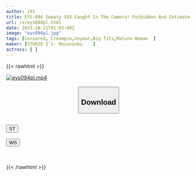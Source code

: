 ```yaml
---
author: j91
title: EYS-094 Sweaty SEX Caught In The Camera! Forbidden And Intimate Affair That Flares Up Because They Are Middle-aged People
url: /v/eys094pl.html
date: 2023-10-21T01:03:00Z
image: "eys094pl.jpg"
tags: [Censored, Creampie,Voyeur,Big Tits,Mature Woman	]
maker: [STUDIO I’s- Mousozoku    ]
actress: [ ]
---
```



{{< rawhtml >}}

<div class="video" data-videoid="a7y0ejLaABU0Gp">
    <a href="javascript:;">
        <img src="https://my.j91.asia/v/eys094pl.jpg" width="WIDTH" height="HEIGHT" alt="eys094pl.mp4" loading="lazy">
    </a>
</div>

<script type="text/javascript" src="https://j91.asia/asset/on-demand-st.js"></script>

<br>
  <link rel="stylesheet" href="https://j91.asia/asset/bs5.css">
  
  <center>
  <button class="btn btn-primary" type="button" data-bs-toggle="collapse" data-bs-target=".multi-collapse" aria-expanded="false" aria-controls="multiCollapseExample1 multiCollapseExample2"><h2>Download</h2></button></center>
</p>
<div class="row">
  <div class="col">
    <div class="collapse multi-collapse" id="multiCollapseExample1">
      <div class="card card-body">
	      	      <br>
<div class="buttons">  
<a href="https://streamtape.to/v/a7y0ejLaABU0Gp"><button class="btn-hover color-3"><i class="fa fa-download"></i> ST</button></a></div>
    </div>
  </div>
</div>
  <div class="col">
    <div class="collapse multi-collapse" id="multiCollapseExample2">
      <div class="card card-body">
	      <br>
<div class="buttons">
    <a href="https://wolfstream.tv/itazqoc2j7qz"><button class="btn-hover color-9"><i class="fa fa-download"></i> WS</button></a></div>
<br><br>
      </div>
    </div>
  </div>
</div>

{{< /rawhtml >}}